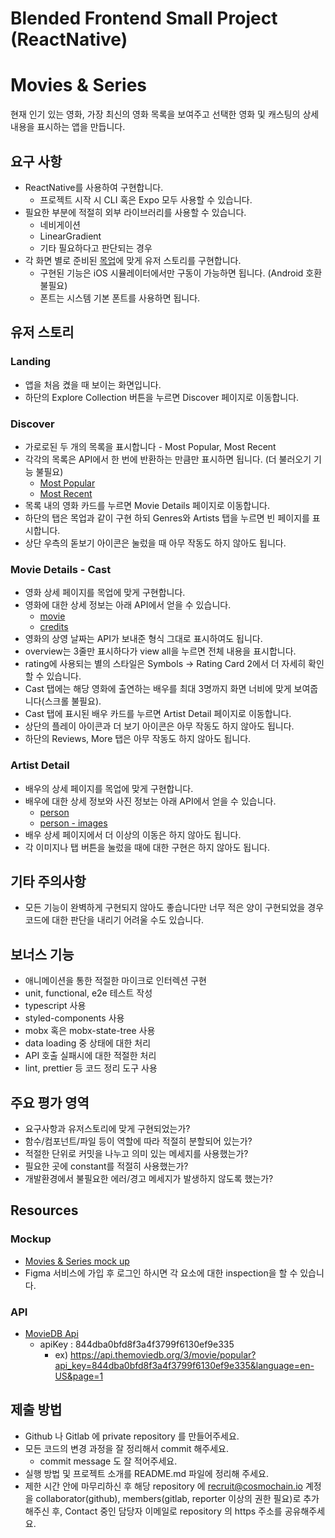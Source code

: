 # Blended Frontend Small Project (ReactNative)

# Movies & Series

현재 인기 있는 영화, 가장 최신의 영화 목록을 보여주고 선택한 영화 및 캐스팅의 상세 내용을 표시하는 앱을
만듭니다.

## 요구 사항

- ReactNative를 사용하여 구현합니다.
  - 프로젝트 시작 시 CLI 혹은 Expo 모두 사용할 수 있습니다.
- 필요한 부분에 적절히 외부 라이브러리를 사용할 수 있습니다.
  - 네비게이션
  - LinearGradient
  - 기타 필요하다고 판단되는 경우
- 각 화면 별로 준비된 [목업](https://www.figma.com/file/7Tr5BCjrIvIsBxxCFJjdDj/movies-app-davor-naumoski?node-id=0%3A583)에 맞게 유저 스토리를 구현합니다.
  - 구현된 기능은 iOS 시뮬레이터에서만 구동이 가능하면 됩니다. (Android 호환 불필요)
  - 폰트는 시스템 기본 폰트를 사용하면 됩니다.

## 유저 스토리

### Landing

- 앱을 처음 켰을 때 보이는 화면입니다.
- 하단의 Explore Collection 버튼을 누르면 Discover 페이지로 이동합니다.

### Discover

- 가로로된 두 개의 목록을 표시합니다 - Most Popular, Most Recent
- 각각의 목록은 API에서 한 번에 반환하는 만큼만 표시하면 됩니다. (더 불러오기 기능 불필요)
  - [Most Popular](https://developers.themoviedb.org/3/movies/get-popular-movies)
  - [Most Recent](https://developers.themoviedb.org/3/movies/get-now-playing)
- 목록 내의 영화 카드를 누르면 Movie Details 페이지로 이동합니다.
- 하단의 탭은 목업과 같이 구현 하되 Genres와 Artists 탭을 누르면 빈 페이지를 표시합니다.
- 상단 우측의 돋보기 아이콘은 눌렀을 때 아무 작동도 하지 않아도 됩니다.

### Movie Details - Cast

- 영화 상세 페이지를 목업에 맞게 구현합니다.
- 영화에 대한 상세 정보는 아래 API에서 얻을 수 있습니다.
  - [movie](https://developers.themoviedb.org/3/movies/get-movie-details)
  - [credits](https://developers.themoviedb.org/3/movies/get-movie-credits)
- 영화의 상영 날짜는 API가 보내준 형식 그대로 표시하여도 됩니다.
- overview는 3줄만 표시하다가 view all을 누르면 전체 내용을 표시합니다.
- rating에 사용되는 별의 스타일은 Symbols -> Rating Card 2에서 더 자세히 확인할 수 있습니다.
- Cast 탭에는 해당 영화에 출연하는 배우를 최대 3명까지 화면 너비에 맞게 보여줍니다(스크롤 불필요).
- Cast 탭에 표시된 배우 카드를 누르면 Artist Detail 페이지로 이동합니다.
- 상단의 플레이 아이콘과 더 보기 아이콘은 아무 작동도 하지 않아도 됩니다.
- 하단의 Reviews, More 탭은 아무 작동도 하지 않아도 됩니다.

### Artist Detail

- 배우의 상세 페이지를 목업에 맞게 구현합니다.
- 배우에 대한 상세 정보와 사진 정보는 아래 API에서 얻을 수 있습니다.
  - [person](https://developers.themoviedb.org/3/people/get-person-details)
  - [person - images](https://developers.themoviedb.org/3/people/get-person-images)
- 배우 상세 페이지에서 더 이상의 이동은 하지 않아도 됩니다.
- 각 이미지나 탭 버튼을 눌렀을 때에 대한 구현은 하지 않아도 됩니다.

## 기타 주의사항

- 모든 기능이 완벽하게 구현되지 않아도 좋습니다만 너무 적은 양이 구현되었을 경우 코드에 대한 판단을
  내리기 어려울 수도 있습니다.

## 보너스 기능

- 애니메이션을 통한 적절한 마이크로 인터렉션 구현
- unit, functional, e2e 테스트 작성
- typescript 사용
- styled-components 사용
- mobx 혹은 mobx-state-tree 사용
- data loading 중 상태에 대한 처리
- API 호출 실패시에 대한 적절한 처리
- lint, prettier 등 코드 정리 도구 사용

## 주요 평가 영역

- 요구사항과 유저스토리에 맞게 구현되었는가?
- 함수/컴포넌트/파일 등이 역할에 따라 적절히 분할되어 있는가?
- 적절한 단위로 커밋을 나누고 의미 있는 메세지를 사용했는가?
- 필요한 곳에 constant를 적절히 사용했는가?
- 개발환경에서 불필요한 에러/경고 메세지가 발생하지 않도록 했는가?

## Resources

### Mockup

- [Movies & Series mock up](https://www.figma.com/file/7Tr5BCjrIvIsBxxCFJjdDj/movies-app-davor-naumoski?node-id=0%3A583)
- Figma 서비스에 가입 후 로그인 하시면 각 요소에 대한 inspection을 할 수 있습니다.

### API

- [MovieDB Api](https://developers.themoviedb.org/3)
  - apiKey : 844dba0bfd8f3a4f3799f6130ef9e335
    - ex) https://api.themoviedb.org/3/movie/popular?api_key=844dba0bfd8f3a4f3799f6130ef9e335&language=en-US&page=1

## 제출 방법

- Github 나 Gitlab 에 private repository 를 만들어주세요.
- 모든 코드의 변경 과정을 잘 정리해서 commit 해주세요.
  - commit message 도 잘 적어주세요.
- 실행 방법 및 프로젝트 소개를 README.md 파일에 정리해 주세요.
- 제한 시간 안에 마무리하신 후 해당 repository 에 recruit@cosmochain.io 계정을 collaborator(github), members(gitlab, reporter 이상의 권한 필요)로 추가해주신 후, Contact 중인 담당자 이메일로 repository 의 https 주소를 공유해주세요.
